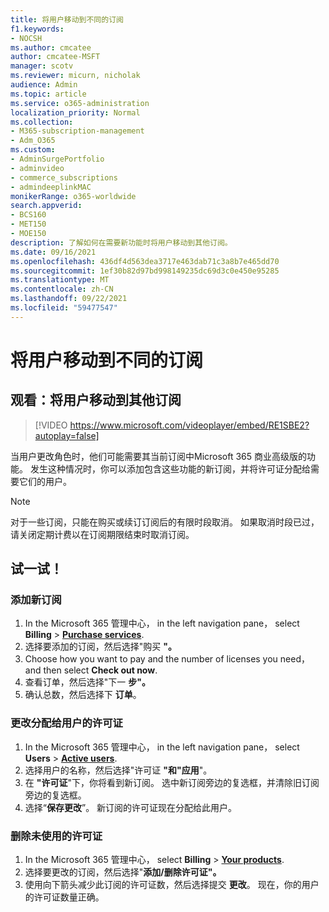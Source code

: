 ```yaml
---
title: 将用户移动到不同的订阅
f1.keywords:
- NOCSH
ms.author: cmcatee
author: cmcatee-MSFT
manager: scotv
ms.reviewer: micurn, nicholak
audience: Admin
ms.topic: article
ms.service: o365-administration
localization_priority: Normal
ms.collection:
- M365-subscription-management
- Adm_O365
ms.custom:
- AdminSurgePortfolio
- adminvideo
- commerce_subscriptions
- admindeeplinkMAC
monikerRange: o365-worldwide
search.appverid:
- BCS160
- MET150
- MOE150
description: 了解如何在需要新功能时将用户移动到其他订阅。
ms.date: 09/16/2021
ms.openlocfilehash: 436df4d563dea3717e463dab71c3a8b7e465dd70
ms.sourcegitcommit: 1ef30b82d97bd998149235dc69d3c0e450e95285
ms.translationtype: MT
ms.contentlocale: zh-CN
ms.lasthandoff: 09/22/2021
ms.locfileid: "59477547"
---
```

# <a name="move-users-to-different-subscriptions"></a>将用户移动到不同的订阅

## <a name="watch-move-users-to-a-different-subscription"></a>观看：将用户移动到其他订阅

> [!VIDEO https://www.microsoft.com/videoplayer/embed/RE1SBE2?autoplay=false]

当用户更改角色时，他们可能需要其当前订阅中Microsoft 365 商业高级版的功能。 发生这种情况时，你可以添加包含这些功能的新订阅，并将许可证分配给需要它们的用户。

> [!NOTE]
> 对于一些订阅，只能在购买或续订订阅后的有限时段取消。 如果取消时段已过，请关闭定期计费以在订阅期限结束时取消订阅。

## <a name="try-it"></a>试一试！

### <a name="add-a-new-subscription"></a>添加新订阅

1. In the Microsoft 365 管理中心， in the left navigation pane， select **Billing**  >  <a href="https://go.microsoft.com/fwlink/p/?linkid=868433" target="_blank">**Purchase services**</a>.
1. 选择要添加的订阅，然后选择"购买 **"。**
1. Choose how you want to pay and the number of licenses you need， and then select **Check out now**.
1. 查看订单，然后选择"下一 **步"。**
1. 确认总数，然后选择下 **订单**。

### <a name="change-the-license-assigned-to-a-user"></a>更改分配给用户的许可证

1. In the Microsoft 365 管理中心， in the left navigation pane， select **Users**  >  <a href="https://go.microsoft.com/fwlink/p/?linkid=834822" target="_blank">**Active users**</a>.
1. 选择用户的名称，然后选择"许可证 **"和"应用**"。
1. 在 **"许可证**"下，你将看到新订阅。 选中新订阅旁边的复选框，并清除旧订阅旁边的复选框。
1. 选择“**保存更改**”。 新订阅的许可证现在分配给此用户。

### <a name="remove-an-unused-license"></a>删除未使用的许可证

1. In the Microsoft 365 管理中心， select **Billing**  >  <a href="https://go.microsoft.com/fwlink/p/?linkid=842054" target="_blank">**Your products**</a>.
1. 选择要更改的订阅，然后选择"**添加/删除许可证"。**
1. 使用向下箭头减少此订阅的许可证数，然后选择提交 **更改**。 现在，你的用户的许可证数量正确。